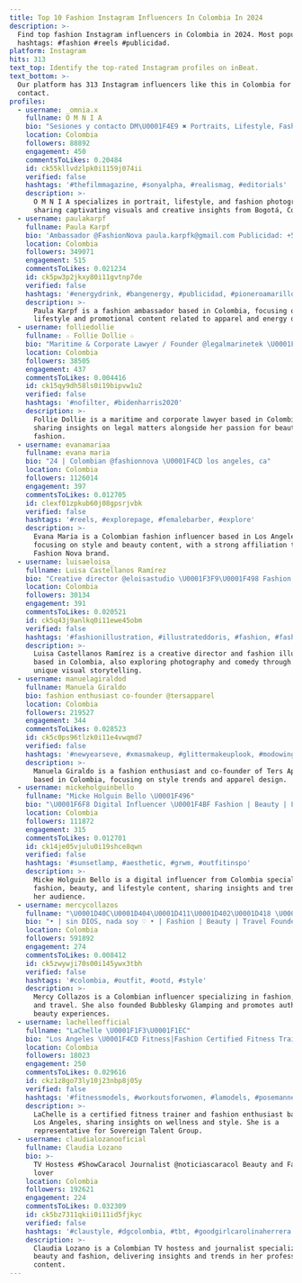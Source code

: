 ```yaml
---
title: Top 10 Fashion Instagram Influencers In Colombia In 2024
description: >-
  Find top fashion Instagram influencers in Colombia in 2024. Most popular
  hashtags: #fashion #reels #publicidad.
platform: Instagram
hits: 313
text_top: Identify the top-rated Instagram profiles on inBeat.
text_bottom: >-
  Our platform has 313 Instagram influencers like this in Colombia for you to
  contact.
profiles:
  - username: _omnia.x
    fullname: O M N I A
    bio: "Sesiones y contacto DM\U0001F4E9 ✖ Portraits, Lifestyle, Fashion ✖ \U0001F4CD Bogotá \U0001F1E8\U0001F1F4 By: @itsmelbournee @losspotsdemartin"
    location: Colombia
    followers: 88892
    engagement: 450
    commentsToLikes: 0.20484
    id: ck55kllvdzlpk0i1159j074ii
    verified: false
    hashtags: '#thefilmmagazine, #sonyalpha, #realismag, #editorials'
    description: >-
      O M N I A specializes in portrait, lifestyle, and fashion photography,
      sharing captivating visuals and creative insights from Bogotá, Colombia.
  - username: paulakarpf
    fullname: Paula Karpf
    bio: 'Ambassador @FashionNova paula.karpfk@gmail.com Publicidad: +573118736290'
    location: Colombia
    followers: 349071
    engagement: 515
    commentsToLikes: 0.021234
    id: ck5pw3p2jkxy80i11gvtnp7de
    verified: false
    hashtags: '#energydrink, #bangenergy, #publicidad, #pioneroamarillo'
    description: >-
      Paula Karpf is a fashion ambassador based in Colombia, focusing on
      lifestyle and promotional content related to apparel and energy drinks.
  - username: folliedollie
    fullname: ☆ Follie Dollie ☆
    bio: "Maritime & Corporate Lawyer / Founder @legalmarinetek \U0001F469\U0001F3FD‍⚖️ Sharing my passion for beauty and Fashion at @folliedolliebeaute⭐️"
    location: Colombia
    followers: 38505
    engagement: 437
    commentsToLikes: 0.004416
    id: ck15qy9dh58ls0i19bipvw1u2
    verified: false
    hashtags: '#nofilter, #bidenharris2020'
    description: >-
      Follie Dollie is a maritime and corporate lawyer based in Colombia,
      sharing insights on legal matters alongside her passion for beauty and
      fashion.
  - username: evanamariaa
    fullname: evana maria
    bio: "24 | Colombian @fashionnova \U0001F4CD los angeles, ca"
    location: Colombia
    followers: 1126014
    engagement: 397
    commentsToLikes: 0.012705
    id: clexf01zpkub60j08gpsrjvbk
    verified: false
    hashtags: '#reels, #explorepage, #femalebarber, #explore'
    description: >-
      Evana Maria is a Colombian fashion influencer based in Los Angeles,
      focusing on style and beauty content, with a strong affiliation to the
      Fashion Nova brand.
  - username: luisaeloisa_
    fullname: Luisa Castellanos Ramírez
    bio: "Creative director @eloisastudio \U0001F3F9\U0001F498 Fashion and textile illustrator \U0001F52D amateur photographer and comedian \U0001F4F7\U0001F939‍♀️"
    location: Colombia
    followers: 30134
    engagement: 391
    commentsToLikes: 0.020521
    id: ck5q43j9anlkq0i11ewe45obm
    verified: false
    hashtags: '#fashionillustration, #illustrateddoris, #fashion, #fashiondrawing'
    description: >-
      Luisa Castellanos Ramírez is a creative director and fashion illustrator
      based in Colombia, also exploring photography and comedy through her
      unique visual storytelling.
  - username: manuelagiraldod
    fullname: Manuela Giraldo
    bio: fashion enthusiast co-founder @tersapparel
    location: Colombia
    followers: 219527
    engagement: 344
    commentsToLikes: 0.028523
    id: ck5c0ps96tlzk0i11e4vwqmd7
    verified: false
    hashtags: '#newyearseve, #xmasmakeup, #glittermakeuplook, #modowingo'
    description: >-
      Manuela Giraldo is a fashion enthusiast and co-founder of Ters Apparel,
      based in Colombia, focusing on style trends and apparel design.
  - username: mickeholguinbello
    fullname: "Micke Holguin Bello \U0001F496"
    bio: "\U0001F6F8 Digital Influencer \U0001F4BF Fashion | Beauty | Lifestyle \U0001F4B8 Collab Info Dm \U0001F496 @mickeholguinbelloof"
    location: Colombia
    followers: 111872
    engagement: 315
    commentsToLikes: 0.012701
    id: ck14je05vjulu0i19shce8qwn
    verified: false
    hashtags: '#sunsetlamp, #aesthetic, #grwm, #outfitinspo'
    description: >-
      Micke Holguin Bello is a digital influencer from Colombia specializing in
      fashion, beauty, and lifestyle content, sharing insights and trends with
      her audience.
  - username: mercycollazos
    fullname: "\U0001D40C\U0001D404\U0001D411\U0001D402\U0001D418 \U0001D402\U0001D40E\U0001D40B\U0001D40B\U0001D400\U0001D419\U0001D40E\U0001D412"
    bio: "• | sin DIOS, nada soy ♡ • | Fashion | Beauty | Travel Founder @bubblesky_glamping \U0001F3F9@mercycollazos.beauty \U0001F587 Belleza sin corazón, es simple decoración"
    location: Colombia
    followers: 591892
    engagement: 274
    commentsToLikes: 0.008412
    id: ck5zwywji70s00i145ywx3tbh
    verified: false
    hashtags: '#colombia, #outfit, #ootd, #style'
    description: >-
      Mercy Collazos is a Colombian influencer specializing in fashion, beauty,
      and travel. She also founded Bubblesky Glamping and promotes authentic
      beauty experiences.
  - username: lachelleofficial
    fullname: "LaChelle \U0001F1F3\U0001F1EC"
    bio: "Los Angeles \U0001F4CD Fitness|Fashion Certified Fitness Trainer Mtsu Alumna\U0001F469\U0001F3FE‍\U0001F393 Commercial/ Film Rep : @sovereigntalentgroupinc"
    location: Colombia
    followers: 18023
    engagement: 250
    commentsToLikes: 0.029616
    id: ckz1z8go73ly10j23nbp8j05y
    verified: false
    hashtags: '#fitnessmodels, #workoutsforwomen, #lamodels, #posemannequin'
    description: >-
      LaChelle is a certified fitness trainer and fashion enthusiast based in
      Los Angeles, sharing insights on wellness and style. She is a
      representative for Sovereign Talent Group.
  - username: claudialozanooficial
    fullname: Claudia Lozano
    bio: >-
      TV Hostess #ShowCaracol Journalist @noticiascaracol Beauty and Fashion
      lover
    location: Colombia
    followers: 192621
    engagement: 224
    commentsToLikes: 0.032309
    id: ck5bz7311qkii0i11id5fjkyc
    verified: false
    hashtags: '#claustyle, #dgcolombia, #tbt, #goodgirlcarolinaherrera'
    description: >-
      Claudia Lozano is a Colombian TV hostess and journalist specializing in
      beauty and fashion, delivering insights and trends in her professional
      content.
---
```



